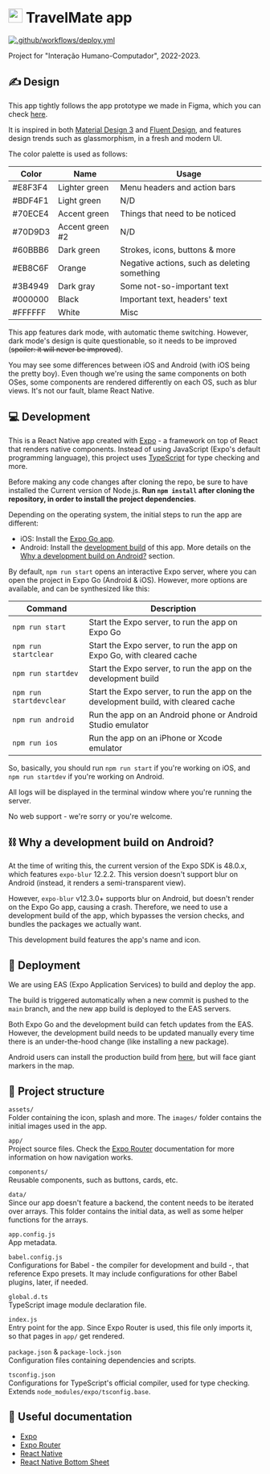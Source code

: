 # <img src="https://user-images.githubusercontent.com/57329376/231313179-8d375176-1077-4c1b-9bd6-cf323e9d9475.png" width="28"> TravelMate app
[![.github/workflows/deploy.yml](https://github.com/RGarrido03/TravelMate/actions/workflows/deploy.yml/badge.svg)](https://github.com/RGarrido03/TravelMate/actions/workflows/deploy.yml)

Project for "Interação Humano-Computador", 2022-2023.

## ✍ Design
This app tightly follows the app prototype we made in Figma, which you can check [here](https://www.figma.com/proto/G9qqNCCqaahFK07umeDm0B/Low-level-prototype?node-id=64-2&starting-point-node-id=64%3A2).

It is inspired in both [Material Design 3](https://m3.material.io/) and [Fluent Design](https://www.microsoft.com/design/fluent/), and features design trends such as glassmorphism, in a fresh and modern UI.

The color palette is used as follows:

| Color   | Name            | Usage                                        |
|---------|-----------------|----------------------------------------------|
| #E8F3F4 | Lighter green   | Menu headers and action bars                 |
| #BDF4F1 | Light green     | N/D                                          |
| #70ECE4 | Accent green    | Things that need to be noticed               |
| #70D9D3 | Accent green #2 | N/D                                          |
| #60BBB6 | Dark green      | Strokes, icons, buttons & more               |
| #EB8C6F | Orange          | Negative actions, such as deleting something |
| #3B4949 | Dark gray       | Some not-so-important text                   |
| #000000 | Black           | Important text, headers' text                |
| #FFFFFF | White           | Misc                                         |

This app features dark mode, with automatic theme switching. However, dark mode's design is quite questionable, so it needs to be improved (~~spoiler: it will never be improved~~).

You may see some differences between iOS and Android (with iOS being the pretty boy). Even though we're using the same components on both OSes, some components are rendered differently on each OS, such as blur views. It's not our fault, blame React Native.

## 💻 Development
This is a React Native app created with [Expo](https://docs.expo.dev) - a framework on top of React that renders native components. Instead of using JavaScript (Expo's default programming language), this project uses [TypeScript](https://www.typescriptlang.org/) for type checking and more.

Before making any code changes after cloning the repo, be sure to have installed the Current version of Node.js. **Run `npm install` after cloning the repository, in order to install the project dependencies**.

Depending on the operating system, the initial steps to run the app are different:
- iOS: Install the [Expo Go app](https://apps.apple.com/app/apple-store/id982107779).
- Android: Install the [development build](https://github.com/RGarrido03/TravelMate/blob/main/eas-builds/android-dev-build.apk) of this app. More details on the [Why a development build on Android?](#-why-a-development-build-on-android) section.

By default, `npm run start` opens an interactive Expo server, where you can open the project in Expo Go (Android & iOS). However, more options are available, and can be synthesized like this:

| Command                 | Description                                                                        |
|-------------------------|------------------------------------------------------------------------------------|
| `npm run start`         | Start the Expo server, to run the app on Expo Go                                   |
| `npm run startclear`    | Start the Expo server, to run the app on Expo Go, with cleared cache               |
| `npm run startdev`      | Start the Expo server, to run the app on the development build                     |
| `npm run startdevclear` | Start the Expo server, to run the app on the development build, with cleared cache |
| `npm run android`       | Run the app on an Android phone or Android Studio emulator                         |
| `npm run ios`           | Run the app on an iPhone or Xcode emulator                                         |

So, basically, you should run `npm run start` if you're working on iOS, and `npm run startdev` if you're working on Android.

All logs will be displayed in the terminal window where you're running the server.

No web support - we're sorry or you're welcome.

## ⛓️ Why a development build on Android?
At the time of writing this, the current version of the Expo SDK is 48.0.x, which features `expo-blur` 12.2.2. This version doesn't support blur on Android (instead, it renders a semi-transparent view).

However, `expo-blur` v12.3.0+ supports blur on Android, but doesn't render on the Expo Go app, causing a crash. Therefore, we need to use a development build of the app, which bypasses the version checks, and bundles the packages we actually want.

This development build features the app's name and icon.

## 🚀 Deployment
We are using EAS (Expo Application Services) to build and deploy the app.

The build is triggered automatically when a new commit is pushed to the `main` branch, and the new app build is deployed to the EAS servers.

Both Expo Go and the development build can fetch updates from the EAS. However, the development build needs to be updated manually every time there is an under-the-hood change (like installing a new package).

Android users can install the production build from [here](https://github.com/RGarrido03/TravelMate/blob/main/eas-builds/android-production-build.apk), but will face giant markers in the map.

## 📁 Project structure
`assets/`\
Folder containing the icon, splash and more. The `images/` folder contains the initial images used in the app.

`app/`\
Project source files. Check the [Expo Router](https://expo.github.io/router/docs/) documentation for more information on how navigation works.

`components/`\
Reusable components, such as buttons, cards, etc.

`data/`\
Since our app doesn't feature a backend, the content needs to be iterated over arrays. This folder contains the initial data, as well as some helper functions for the arrays.

`app.config.js`\
App metadata.

`babel.config.js`\
Configurations for Babel - the compiler for development and build -, that reference Expo presets. It may include configurations for other Babel plugins, later, if needed.

`global.d.ts`\
TypeScript image module declaration file.

`index.js`\
Entry point for the app. Since Expo Router is used, this file only imports it, so that pages in `app/` get rendered.

`package.json` & `package-lock.json`\
Configuration files containing dependencies and scripts.

`tsconfig.json`\
Configurations for TypeScript's official compiler, used for type checking. Extends `node_modules/expo/tsconfig.base`.

## 📗 Useful documentation 
- [Expo](https://docs.expo.dev/)
- [Expo Router](https://expo.github.io/router/docs/)
- [React Native](https://reactnative.dev/docs/getting-started)
- [React Native Bottom Sheet](https://gorhom.github.io/react-native-bottom-sheet/)
